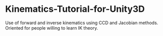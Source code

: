 # Kinematics-Tutorial-for-Unity3D
Use of forward and inverse kinematics using CCD and Jacobian methods. Oriented for people willing to learn IK theory.
